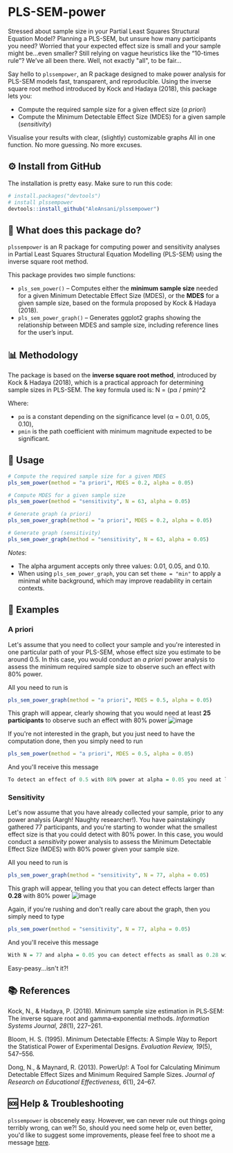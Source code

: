# PLS-SEM-power

Stressed about sample size in your Partial Least Squares Structural Equation Model?
Planning a PLS-SEM, but unsure how many participants you need?
Worried that your expected effect size is small and your sample might be...even smaller?
Still relying on vague heuristics like the “10-times rule”?
We’ve all been there. Well, not exactly "all", to be fair...

Say hello to `plssempower`, an R package designed to make power analysis for PLS-SEM models fast, transparent, and reproducible.
Using the inverse square root method introduced by Kock and Hadaya (2018), this package lets you:

- Compute the required sample size for a given effect size (_a priori_)
- Compute the Minimum Detectable Effect Size (MDES) for a given sample (_sensitivity_)

Visualise your results with clear, (slightly) customizable graphs
All in one function. No more guessing. No more excuses.

## ⚙️ Install from GitHub
The installation is pretty easy. Make sure to run this code:
 ```r
# install.packages("devtools")
# install plssempower
devtools::install_github("AleAnsani/plssempower")
 ```

## 🚀 What does this package do?
`plssempower` is an R package for computing power and sensitivity analyses in Partial Least Squares Structural Equation Modelling (PLS-SEM) using the inverse square root method.

This package provides two simple functions:

- `pls_sem_power()` – Computes either the **minimum sample size** needed for a given Minimum Detectable Effect Size (MDES), or the **MDES** for a given sample size, based on the formula proposed by Kock & Hadaya (2018).
- `pls_sem_power_graph()` – Generates ggplot2 graphs showing the relationship between MDES and sample size, including reference lines for the user’s input.

## 📊 Methodology

The package is based on the **inverse square root method**, introduced by Kock & Hadaya (2018), which is a practical approach for determining sample sizes in PLS-SEM. The key formula used is:
N = (pα / pmin)^2


Where:
- `pα` is a constant depending on the significance level (α = 0.01, 0.05, 0.10),
- `pmin` is the path coefficient with minimum magnitude expected to be significant.

## 🔧 Usage

```r
# Compute the required sample size for a given MDES
pls_sem_power(method = "a priori", MDES = 0.2, alpha = 0.05)

# Compute MDES for a given sample size
pls_sem_power(method = "sensitivity", N = 63, alpha = 0.05)

# Generate graph (a priori)
pls_sem_power_graph(method = "a priori", MDES = 0.2, alpha = 0.05)

# Generate graph (sensitivity)
pls_sem_power_graph(method = "sensitivity", N = 63, alpha = 0.05)
```
_Notes_:
- The alpha argument accepts only three values: 0.01, 0.05, and 0.10.
- When using `pls_sem_power_graph`, you can set `theme = "min"` to apply a minimal white background, which may improve readability in certain contexts.

## 📜 Examples
### A priori
Let's assume that you need to collect your sample and you're interested in one particular path of your PLS-SEM, whose effect size you estimate to be around 0.5.
In this case, you would conduct an _a priori_ power analysis to assess the minimum required sample size to observe such an effect with 80% power.

All you need to run is
```r
pls_sem_power_graph(method = "a priori", MDES = 0.5, alpha = 0.05)
```
This graph will appear, clearly showing that you would need at least **25 participants** to observe such an effect with 80% power 
![image](https://github.com/user-attachments/assets/3f4bd5f6-7cdd-4795-8d3e-ca914e80b3bd)

If you're not interested in the graph, but you just need to have the computation done, then you simply need to run
 ```r
pls_sem_power(method = "a priori", MDES = 0.5, alpha = 0.05)
```
And you'll receive this message
 ```r
To detect an effect of 0.5 with 80% power at alpha = 0.05 you need at least 25 observations.
 ```

### Sensitivity
Let's now assume that you have already collected your sample, prior to any power analysis (Aargh! Naughty researcher!). You have painstakingly gathered 77 participants, and you're starting to wonder what the smallest effect size is that you could detect with 80% power.
In this case, you would conduct a _sensitivity_ power analysis to assess the Minimum Detectable Effect Size (MDES) with 80% power given your sample size.

All you need to run is
```r
pls_sem_power_graph(method = "sensitivity", N = 77, alpha = 0.05)
```
This graph will appear, telling you that you can detect effects larger than **0.28** with 80% power 
![image](https://github.com/user-attachments/assets/3391f06e-1ed5-4fb9-9cd5-0bfbc6f79a2f)


Again, if you're rushing and don't really care about the graph, then you simply need to type
 ```r
pls_sem_power(method = "sensitivity", N = 77, alpha = 0.05)
```
And you'll receive this message
 ```r
With N = 77 and alpha = 0.05 you can detect effects as small as 0.28 with 80% power
 ```

Easy-peasy...isn't it?!

## 📚 References
Kock, N., & Hadaya, P. (2018). Minimum sample size estimation in PLS‐SEM: The inverse square root and gamma‐exponential methods. _Information Systems Journal, 28_(1), 227–261.

Bloom, H. S. (1995). Minimum Detectable Effects: A Simple Way to Report the Statistical Power of Experimental Designs. _Evaluation Review, 19_(5), 547–556.

Dong, N., & Maynard, R. (2013). PowerUp!: A Tool for Calculating Minimum Detectable Effect Sizes and Minimum Required Sample Sizes. _Journal of Research on Educational Effectiveness, 6_(1), 24–67.


## 🆘 Help & Troubleshooting
`plssempower` is obscenely easy. However, we can never rule out things going terribly wrong, can we?! So, should you need some help or, even better, you'd like to suggest some improvements, please feel free to shoot me a message [here](alessandro.a.ansani@jyu.fi).
